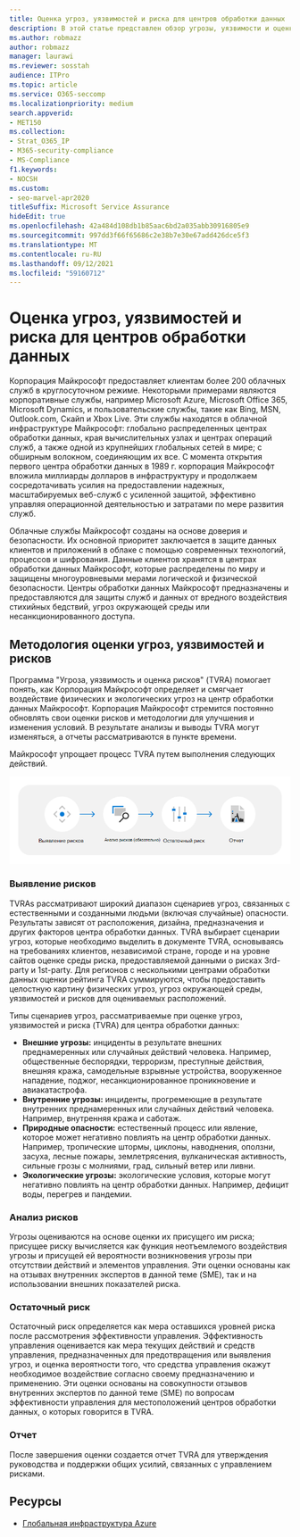 ```yaml
---
title: Оценка угроз, уязвимостей и риска для центров обработки данных
description: В этой статье представлен обзор угрозы, уязвимости и оценки рисков центра обработки данных в Microsoft 365.
ms.author: robmazz
author: robmazz
manager: laurawi
ms.reviewer: sosstah
audience: ITPro
ms.topic: article
ms.service: O365-seccomp
ms.localizationpriority: medium
search.appverid:
- MET150
ms.collection:
- Strat_O365_IP
- M365-security-compliance
- MS-Compliance
f1.keywords:
- NOCSH
ms.custom:
- seo-marvel-apr2020
titleSuffix: Microsoft Service Assurance
hideEdit: true
ms.openlocfilehash: 42a484d108db1b85aac6bd2a035abb30916805e9
ms.sourcegitcommit: 997dd3f66f65686c2e38b7e30e67add426dce5f3
ms.translationtype: MT
ms.contentlocale: ru-RU
ms.lasthandoff: 09/12/2021
ms.locfileid: "59160712"
---
```

# <a name="datacenter-threat-vulnerability-and-risk-assessment"></a>Оценка угроз, уязвимостей и риска для центров обработки данных

Корпорация Майкрософт предоставляет клиентам более 200 облачных служб в круглосуточном режиме. Некоторыми примерами являются корпоративные службы, например Microsoft Azure, Microsoft Office 365, Microsoft Dynamics, и пользовательские службы, такие как Bing, MSN, Outlook.com, Скайп и Xbox Live. Эти службы находятся в облачной инфраструктуре Майкрософт: глобально распределенных центрах обработки данных, края вычислительных узлах и центрах операций служб, а также одной из крупнейших глобальных сетей в мире; с обширным волокном, соединяющим их все. С момента открытия первого центра обработки данных в 1989 г. корпорация Майкрософт вложила миллиарды долларов в инфраструктуру и продолжаем сосредотачивать усилия на предоставлении надежных, масштабируемых веб-служб с усиленной защитой, эффективно управляя операционной деятельностью и затратами по мере развития служб.

Облачные службы Майкрософт созданы на основе доверия и безопасности. Их основной приоритет заключается в защите данных клиентов и приложений в облаке с помощью современных технологий, процессов и шифрования. Данные клиентов хранятся в центрах обработки данных Майкрософт, которые распределены по миру и защищены многоуровневыми мерами логической и физической безопасности. Центры обработки данных Майкрософт предназначены и предоставляются для защиты служб и данных от вредного воздействия стихийных бедствий, угроз окружающей среды или несанкционированного доступа.

## <a name="threat-vulnerability-and-risk-assessment-methodology"></a>Методология оценки угроз, уязвимостей и рисков

Программа "Угроза, уязвимость и оценка рисков" (TVRA) помогает понять, как Корпорация Майкрософт определяет и смягчает воздействие физических и экологических угроз на центр обработки данных Майкрософт. Корпорация Майкрософт стремится постоянно обновлять свои оценки рисков и методологии для улучшения и изменения условий. В результате анализы и выводы TVRA могут изменяться, а отчеты рассматриваются в пункте времени.

Майкрософт упрощает процесс TVRA путем выполнения следующих действий.

![Поток процессов TVRA.](../media/assurance-tvra-flow.png)

### <a name="risk-identification"></a>Выявление рисков

TVRAs рассматривают широкий диапазон сценариев угроз, связанных с естественными и созданными людьми (включая случайные) опасности. Результаты зависят от расположения, дизайна, предназначения и других факторов центра обработки данных. TVRA выбирает сценарии угроз, которые необходимо выделить в документе TVRA, основываясь на требованиях клиентов, независимой стране, городе и на уровне сайтов оценке среды риска, предоставляемой данными о рисках 3rd-party и 1st-party. Для регионов с несколькими центрами обработки данных оценки рейтинга TVRA суммируются, чтобы предоставить целостную картину физических угроз, угроз окружающей среды, уязвимостей и рисков для оцениваемых расположений.

Типы сценариев угроз, рассматриваемые при оценке угроз, уязвимостей и риска (TVRA) для центра обработки данных:

- **Внешние угрозы:** инциденты в результате внешних преднамеренных или случайных действий человека. Например, общественные беспорядки, терроризм, преступные действия, внешняя кража, самодельные взрывные устройства, вооруженное нападение, поджог, несанкционированное проникновение и авиакатастрофа.
- **Внутренние угрозы:** инциденты, прогремеющие в результате внутренних преднамеренных или случайных действий человека. Например, внутренняя кража и саботаж.
- **Природные опасности:** естественный процесс или явление, которое может негативно повлиять на центр обработки данных. Например, тропические штормы, циклоны, наводнения, оползни, засуха, лесные пожары, землетрясения, вулканическая активность, сильные грозы с молниями, град, сильный ветер или ливни.
- **Экологические угрозы:** экологические условия, которые могут негативно повлиять на центр обработки данных. Например, дефицит воды, перегрев и пандемии.

### <a name="risk-analysis"></a>Анализ рисков

Угрозы оцениваются на основе оценки их присущего им риска; присущее риску вычисляется как функция неотъемлемого воздействия угрозы и присущей ей вероятности возникновения угрозы при отсутствии действий и элементов управления. Эти оценки основаны как на отзывах внутренних экспертов в данной теме (SME), так и на использовании внешних показателей риска.

### <a name="residual-risk"></a>Остаточный риск

Остаточный риск определяется как мера оставшихся уровней риска после рассмотрения эффективности управления. Эффективность управления оценивается как мера текущих действий и средств управления, предназначенных для предотвращения или выявления угроз, и оценка вероятности того, что средства управления окажут необходимое воздействие согласно своему предназначению и применению. Эти оценки основаны на совокупности отзывов внутренних экспертов по данной теме (SME) по вопросам эффективности управления для местоположений центров обработки данных, о которых говорится в TVRA.

### <a name="report"></a>Отчет

После завершения оценки создается отчет TVRA для утверждения руководства и поддержки общих усилий, связанных с управлением рисками.

## <a name="resources"></a>Ресурсы

- [Глобальная инфраструктура Azure](https://www.microsoft.com/datacenters)
